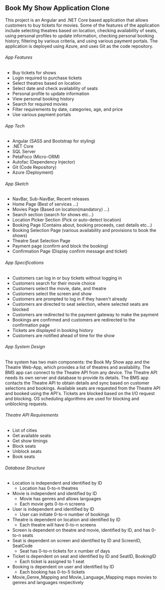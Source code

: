 ## Book My Show Application Clone

This project is an Angular and .NET Core based application that allows customers to buy tickets for movies. Some of the features of the application include selecting theatres based on location, checking availability of seats, using personal profiles to update information, checking personal booking history, filtering by various criteria, and using various payment portals. The application is deployed using Azure, and uses Git as the code repository.

###### App Features
- Buy tickets for shows
- Login required to purchase tickets
- Select theatres based on location
- Select date and check availability of seats
- Personal profile to update information
- View personal booking history
- Search for required movies
- Filter requirements by date, categories, age, and price
- Use various payment portals

###### App Tech
- Angular (SASS and Bootstrap for styling)
- .NET Core
- SQL Server
- PetaPoco (Micro-ORM)
- Autofac (Dependency Injector)
- Git (Code Repository)
- Azure (Deployment)

###### App Sketch
- NavBar, Sub-NavBar, Recent releases
- Home Page (Best of services ...)
- Movies Page (Based on location(mandatory) ...)
- Search section (search for shows etc...)
- Location Picker Section (Pick or auto-detect location)
- Booking Page (Contains about, booking proceeds, cast details etc...)
- Booking Selection Page (various availability and provisions to book the shows)
- Theatre Seat Selection Page
- Payment page (confirm and block the booking)
- Confirmation Page (Display confirm message and ticket)

###### App Specifications
- Customers can log in or buy tickets without logging in
- Customers search for their movie choice
- Customers select the movie, date, and theatre
- Customers select the screen and show
- Customers are prompted to log in if they haven't already
- Customers are directed to seat selection, where selected seats are blocked
- Customers are redirected to the payment gateway to make the payment
- Bookings are confirmed and customers are redirected to the confirmation page
- Tickets are displayed in booking history
- Customers are notified ahead of time for the show

###### App System Design

The system has two main components: the Book My Show app and the Theatre Web-App, which provides a list of theatres and availability. The BMS app can connect to the Theatre API from any device. The Theatre API needs its own server and database to provide its details. The BMS app contacts the Theatre API to obtain details and sync based on customer selections and bookings. Available seats are requested from the Theatre API and booked using the API's. Tickets are blocked based on the I/O request and blocking. OS scheduling algorithms are used for blocking and unblocking requests.

###### Theatre API Requirements
- List of cities
- Get available seats
- Get show timings
- Block seats
- Unblock seats
- Book seats

###### Database Structure
- Location is independent and identified by ID
  - Location has 0-to-n theatres
- Movie is independent and identified by ID
  - Movie has genres and allows languages
  - Each movie gets 0-to-n screens
- User is independent and identified by ID
  - User can initiate 0-to-n number of bookings
- Theatre is dependent on location and identified by ID
  - Each theatre will have 0-to-n screens
- Screen is dependent on theatre and movie, identified by ID, and has 0-to-n seats
- Seat is dependent on screen and identified by ID and ScreenID, SeatCode
  - Seat has 0-to-n tickets for x number of days
- Ticket is dependent on seat and identified by ID and SeatID, BookingID
  - Each ticket is assigned to 1 seat
- Booking is dependent on user and identified by ID
  - Each booking has 0-to-5 tickets
- Movie_Genre_Mapping and Movie_Language_Mapping maps movies to genres and languages respectively


